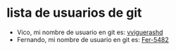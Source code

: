 # lista de usuarios de git

- Vico, mi nombre de usuario en git es: [vviguerashd](https://github.com/vviguerashd)
- Fernando, mi nombre de usuario en git es: [Fer-5482](https://github.com/Fer-5482)
